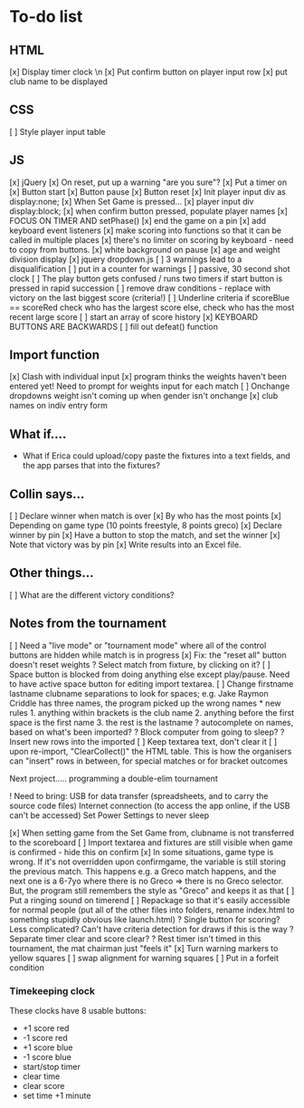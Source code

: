 # To-do list

## HTML
[x] Display timer clock \n
[x] Put confirm button on player input row
[x] put club name to be displayed

## CSS
[ ] Style player input table

## JS
[x] jQuery
[x] On reset, put up a warning "are you sure"?
[x] Put a timer on
    [x] Button start
    [x] Button pause
    [x] Button reset
[x] Init player input div as display:none;
[x] When Set Game is pressed...
    [x] player input div display:block;
    [x] when confirm button pressed, populate player names 
[x] FOCUS ON TIMER AND setPhase()
    [x] end the game on a pin
[x] add keyboard event listeners
    [x] make scoring into functions so that it can be called in multiple places
    [x] there's no limiter on scoring by keyboard - need to copy from buttons.
[x] white background on pause
[x] age and weight division display
[x] jquery dropdown.js
[ ] 3 warnings lead to a disqualification
    [ ] put in a counter for warnings
[ ] passive, 30 second shot clock
[ ] The play button gets confused / runs two timers if start button is pressed in rapid succession
[ ] remove draw conditions - replace with victory on the last biggest score (criteria!)
    [ ] Underline criteria
        if scoreBlue == scoreRed
        check who has the largest score
        else, check who has the most recent large score
    [ ] start an array of score history
[x] KEYBOARD BUTTONS ARE BACKWARDS
[ ] fill out defeat() function

## Import function
[x] Clash with individual input
    [x] program thinks the weights haven't been entered yet! Need to prompt for weights input for each match
[ ] Onchange dropdowns weight isn't coming up when gender isn't onchange
[x] club names on indiv entry form

## What if....

- What if Erica could upload/copy paste the fixtures into a text fields, and the app parses that into the fixtures?

## Collin says...
[ ] Declare winner when match is over
    [x] By who has the most points
    [x] Depending on game type (10 points freestyle, 8 points greco)
[x] Declare winner by pin
    [x] Have a button to stop the match, and set the winner
    [x] Note that victory was by pin
[x] Write results into an Excel file.



## Other things...

[ ] What are the different victory conditions?

## Notes from the tournament
[ ] Need a "live mode" or "tournament mode" where all of the control buttons are hidden while match is in progress
[x] Fix: the "reset all" button doesn't reset weights
 ?  Select match from fixture, by clicking on it?
[ ] Space button is blocked from doing anything else except play/pause. Need to have active space button for editing import textarea.
[ ] Change firstname lastname clubname separations to look for spaces; e.g. Jake Raymon Criddle has three names, the program picked up the wrong names
    * new rules
        1. anything within brackets is the club name
        2. anything before the first space is the first name
        3. the rest is the lastname
 ?  autocomplete on names, based on what's been imported?
 ?  Block computer from going to sleep?
 ?  Insert new rows into the imported 
    [ ] Keep textarea text, don't clear it
    [ ] upon re-import, "ClearCollect()" the HTML table. This is how the organisers can "insert" rows in between, for special matches or for bracket outcomes


Next project..... programming a double-elim tournament

 !  Need to bring:
    USB for data transfer (spreadsheets, and to carry the source code files)
    Internet connection (to access the app online, if the USB can't be accessed)
    Set Power Settings to never sleep

[x] When setting game from the Set Game from, clubname is not transferred to the scoreboard
[ ] Import textarea and fixtures are still visible when game is confirmed - hide this on confirm
[x] In some situations, game type is wrong. If it's not overridden upon confirmgame, the variable is still storing the previous match. This happens e.g. a Greco match happens, and the next one is a 6-7yo where there is no Greco => there is no Greco selector. But, the program still remembers the style as "Greco" and keeps it as that
[ ] Put a ringing sound on timerend
[ ] Repackage so that it's easily accessible for normal people (put all of the other files into folders, rename index.html to something stupidly obvious like launch.html)
 ?  Single button for scoring? Less complicated?
    Can't have criteria detection for draws if this is the way
 ?  Separate timer clear and score clear?
 ?  Rest timer isn't timed in this tournament, the mat chairman just "feels it"
[x] Turn warning markers to yellow squares
[ ] swap alignment for warning squares
[ ] Put in a forfeit condition

### Timekeeping clock
These clocks have 8 usable buttons:
* +1 score red
* -1 score red
* +1 score blue
* -1 score blue
* start/stop timer
* clear time
* clear score
* set time +1 minute
